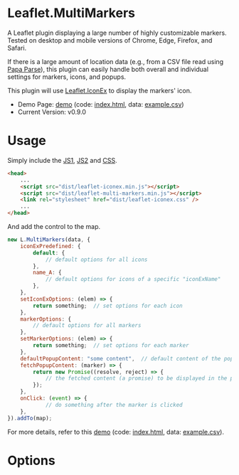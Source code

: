 Leaflet.MultiMarkers
=

A Leaflet plugin displaying a large number of highly customizable markers. Tested on desktop and mobile versions of Chrome, Edge, Firefox, and Safari.

If there is a large amount of location data (e.g., from a CSV file read using [Papa Parse](https://www.papaparse.com/)), this plugin can easily handle both overall and individual settings for markers, icons, and popups.

This plugin will use [Leaflet.IconEx](https://github.com/mfhsieh/leaflet-iconex) to display the markers' icon.

* Demo Page: [demo](https://mfhsieh.github.io/leaflet-multi-markers/) (code: [index.html](index.html), data: [example.csv](examples/example.csv))
* Current Version: v0.9.0


# Usage

Simply include the [JS1](dist/leaflet-iconex.min.js), [JS2](dist/leaflet-multi-markers.min.js) and [CSS](dist/leaflet-iconex.css).

```html
<head>
    ...
    <script src="dist/leaflet-iconex.min.js"></script>
    <script src="dist/leaflet-multi-markers.min.js"></script>
    <link rel="stylesheet" href="dist/leaflet-iconex.css" />
    ...
</head>
```

And add the control to the map.

```js
new L.MultiMarkers(data, {
    iconExPredefined: {
        default: {
            // default options for all icons
        },
        name_A: {
            // default options for icons of a specific "iconExName"
        },
    },
    setIconExOptions: (elem) => {
        return something;  // set options for each icon
    },
    markerOptions: {
        // default options for all markers
    },
    setMarkerOptions: (elem) => {
        return something;  // set options for each marker
    },
    defaultPopupContent: "some content",  // default content of the popup window
    fetchPopupContent: (marker) => {
        return new Promise((resolve, reject) => { 
            // the fetched content (a promise) to be displayed in the popup window
        });
    },
    onClick: (event) => {
            // do something after the marker is clicked
    },
}).addTo(map);

```

For more details, refer to this [demo](https://mfhsieh.github.io/leaflet-multi-markers/) (code: [index.html](index.html), data: [example.csv](examples/example.csv)).


# Options

